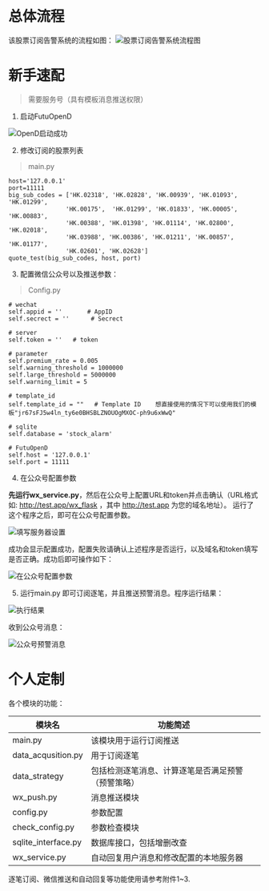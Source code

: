# 总体流程
该股票订阅告警系统的流程如图：
![股票订阅告警系统流程图](https://upload-images.jianshu.io/upload_images/10171495-4fe8aae0eec638b6.png?imageMogr2/auto-orient/strip%7CimageView2/2/w/800)

# 新手速配

> 需要服务号（具有模板消息推送权限）

1. 启动FutuOpenD

![OpenD启动成功](https://upload-images.jianshu.io/upload_images/10171495-6c42f94cca263d62.png?imageMogr2/auto-orient/strip%7CimageView2/2/w/1240)


2. 修改订阅的股票列表

> main.py

```
host='127.0.0.1'
port=11111
big_sub_codes = ['HK.02318', 'HK.02828', 'HK.00939', 'HK.01093', 'HK.01299',
                'HK.00175',  'HK.01299', 'HK.01833', 'HK.00005', 'HK.00883',
                'HK.00388', 'HK.01398', 'HK.01114', 'HK.02800', 'HK.02018',
                'HK.03988', 'HK.00386', 'HK.01211', 'HK.00857', 'HK.01177',
                'HK.02601', 'HK.02628']
quote_test(big_sub_codes, host, port)
```

3. 配置微信公众号以及推送参数：
> Config.py
```
# wechat
self.appid = ''       # AppID
self.secrect = ''      # Secrect

# server
self.token = ''   # token

# parameter
self.premium_rate = 0.005
self.warning_threshold = 1000000
self.large_threshold = 5000000
self.warning_limit = 5

# template_id
self.template_id = ""   # Template ID    想直接使用的情况下可以使用我们的模板"jr67sFJ5w4ln_ty6e0BHSBLZNOUOgMXOC-ph9u6xWwQ"

# sqlite
self.database = 'stock_alarm'

# FutuOpenD
self.host = '127.0.0.1'
self.port = 11111
```

4. 在公众号配置参数

**先运行wx_service.py**，然后在公众号上配置URL和token并点击确认（URL格式如: http://test.app/wx_flask ，其中 http://test.app 为您的域名地址）。
运行了这个程序之后，即可在公众号配置参数。

![填写服务器设置](https://upload-images.jianshu.io/upload_images/10171495-fe8c77c4ce6f32ae.png?imageMogr2/auto-orient/strip%7CimageView2/2/w/500)

成功会显示配置成功，配置失败请确认上述程序是否运行，以及域名和token填写是否正确。成功后即可操作如下：

![在公众号配置参数](https://upload-images.jianshu.io/upload_images/10171495-fb756683864546e2.png?imageMogr2/auto-orient/strip%7CimageView2/2/w/500)

5. 运行main.py
即可订阅逐笔，并且推送预警消息。程序运行结果：

![执行结果](https://upload-images.jianshu.io/upload_images/10171495-0248631e01b46731.png?imageMogr2/auto-orient/strip%7CimageView2/2/w/500)

收到公众号消息：

![公众号预警消息](https://upload-images.jianshu.io/upload_images/10171495-a3f18f7eb0c927a5.png?imageMogr2/auto-orient/strip%7CimageView2/2/w/400)

# 个人定制
各个模块的功能：

模块名 | 功能简述 |
---|---|
main.py | 该模块用于运行订阅推送 |
data_acqusition.py | 用于订阅逐笔 |
data_strategy | 包括检测逐笔消息、计算逐笔是否满足预警（预警策略）|
wx_push.py | 消息推送模块 |
config.py | 参数配置 |
check_config.py | 参数检查模块 |
sqlite_interface.py | 数据库接口，包括增删改查 |
wx_service.py | 自动回复用户消息和修改配置的本地服务器 |

逐笔订阅、微信推送和自动回复等功能使用请参考附件1~3.
